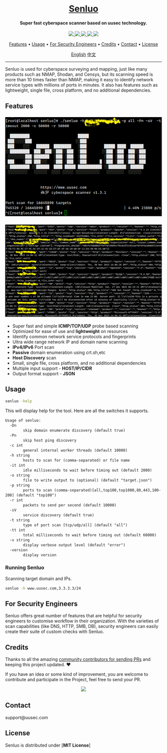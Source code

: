 <h1 align="center">
  <br>
  <a href="https://www.uusec.com">Senluo</a>
</h1>

<h4 align="center">Super fast cyberspace scanner based on uusec technology.</h4>

<p align="center">
<a href="https://github.com/Safe3/senluo/releases"><img src="https://img.shields.io/github/downloads/Safe3/senluo/total">
<a href="https://github.com/Safe3/senluo/graphs/contributors"><img src="https://img.shields.io/github/contributors-anon/Safe3/senluo">
<a href="https://github.com/Safe3/senluo/releases/"><img src="https://img.shields.io/github/release/Safe3/senluo">
<a href="https://github.com/Safe3/senluo/issues"><img src="https://img.shields.io/github/issues-raw/Safe3/senluo">
<a href="https://github.com/Safe3/senluo/discussions"><img src="https://img.shields.io/github/discussions/Safe3/senluo">
</p>
<p align="center">
  <a href="#features">Features</a> •
  <a href="#usage">Usage</a> •
  <a href="#for-security-engineers">For Security Engineers</a> •
  <a href="#credits">Credits</a> •
  <a href="#contact">Contact</a> •
  <a href="#license">License</a>
</p>


<p align="center">
  <a href="https://github.com/Safe3/senluo/blob/main/README.md">English</a>
  <a href="https://github.com/Safe3/senluo/blob/main/README_CN.md">中文</a>
</p>


---

Senluo is used for cyberspace surveying and mapping, just like many products such as NMAP, Shodan, and Censys, but its scanning speed is more than 10 times faster than NMAP, making it easy to identify network service types with millions of ports in minutes. It also has features such as lightweight, single file, cross platform, and no additional dependencies.

## Features

<h3 align="center">
  <img src="https://github.com/Safe3/senluo/blob/main/senluo.png" alt="Senluo" width="700px">
  <br>
</h3>
<h3 align="center">
  <img src="https://github.com/Safe3/senluo/blob/main/results.png" alt="Results" width="700px">
  <br>
</h3>

 - Super fast and simple **ICMP/TCP/UDP** probe based scanning
 - Optimized for ease of use and **lightweight** on resources
 - Identify common network service protocols and fingerprints
 - Ultra wide range network IP and domain name scanning
 - **IPv4/IPv6** Port scan 
 - **Passive** domain enumeration using crt.sh,etc
 - **Host Discovery** scan
 - Small, single file, cross platform, and no additional dependencies
 - Multiple input support - **HOST/IP/CIDR**
 - Output format support - **JSON**

## Usage

```sh
senluo -help
```

This will display help for the tool. Here are all the switches it supports.


```console
Usage of senluo:
  -Dn
        skip domain enumerate discovery (default true)
  -Pn
        skip host ping discovery
  -c int
        general internal worker threads (default 10000)
  -h string
        hosts to scan for (comma-separated) or file name
  -it int
        idle milliseconds to wait before timing out (default 2000)
  -o string
        file to write output to (optional) (default "target.json")
  -p string
        ports to scan (comma-separated)[all,top100,top1000,80,443,100-200] (default "top100")
  -r int
        packets to send per second (default 10000)
  -sV
        service discovery (default true)
  -t string
        type of port scan [tcp/udp/all] (default "all")
  -tt int
        total milliseconds to wait before timing out (default 60000)
  -v string
        display verbose output level (default "error")
  -version
        display version
```

### Running Senluo

Scanning target domain and IPs.

```sh
senluo -h www.uusec.com,3.3.3.3/24
```


## For Security Engineers

Senluo offers great number of features that are helpful for security engineers to customise workflow in their organization. With the varieties of scan capabilities (like DNS, HTTP, SMB, DB), security engineers can easily create their suite of custom checks with Senluo.


## Credits

Thanks to all the amazing [community contributors for sending PRs](https://github.com/Safe3/senluo/graphs/contributors) and keeping this project updated. :heart:

If you have an idea or some kind of improvement, you are welcome to contribute and participate in the Project, feel free to send your PR.

<p align="center">
<a href="https://github.com/Safe3/senluo/graphs/contributors">
  <img src="https://contrib.rocks/image?repo=Safe3/senluo&max=500">
</a>
</p>

## Contact

<p><span style="unicode-bidi: bidi-override; direction: rtl;">moc.cesuu@troppus</span></p>



## License

Senluo is distributed under [**MIT License**]
